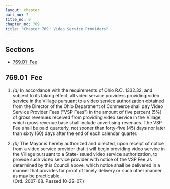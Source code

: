 ```yaml
---
layout: chapter
part_no: 7
title_no: 0
chapter_no: 769
title: "Chapter 769: Video Service Providers"
---
```


## Sections

* [769.01   Fee](#76901-fee)

## 769.01   Fee

1. _(a)_ In accordance with the requirements of Ohio R.C. 1332.32, and subject
to its taking effect, all video service providers providing video service in the
Village pursuant to a video service authorization obtained from the Director of
the Ohio Department of Commerce shall pay Video Service Provider Fees ("VSP
Fees") in the amount of five percent (5%) of gross revenues received from
providing video service in the Village, which gross revenue base shall include
advertising revenues. The VSP Fee shall be paid quarterly, not sooner than
forty-five (45) days nor later than sixty (60) days after the end of each
calendar quarter.

2. _(b)_ The Mayor is hereby authorized and directed, upon receipt of notice
from a video service provider that it will begin providing video service in the
Village pursuant to a State-issued video service authorization, to provide such
video service provider with notice of the VSP Fee as determined by this Council
above, which notice shall be delivered in a manner that provides for proof of
timely delivery or such other manner as may be practicable.\
(Ord. 2007-68. Passed 10-22-07.)

